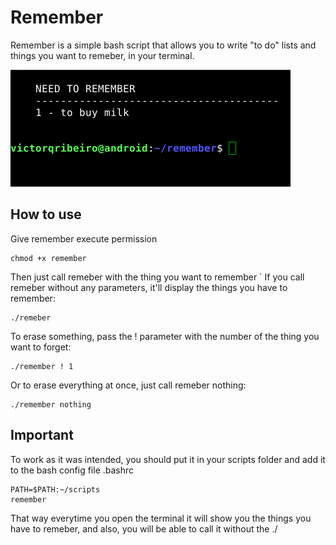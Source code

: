 # Remember

Remember is a simple bash script that allows you to write "to do" lists and things you want to remeber, in your terminal.

!["Remember"](screenshot.png)

## How to use

Give remember execute permission
```
chmod +x remember
```

Then just call remeber with the thing you want to remember
`
If you call remeber without any parameters, it'll display the things you have to remember:
```
./remeber
```

To erase something, pass the ! parameter with the number of the thing you want to forget:
```
./remember ! 1
```

Or to erase everything at once, just call remeber nothing:
```
./remember nothing
```

## Important

To work as it was intended, you should put it in your scripts folder and add it to the bash config file .bashrc
```
PATH=$PATH:~/scripts
remember
```

That way everytime you open the terminal it will show you the things you have to remeber, and also, you will be able to call it without the ./ 

